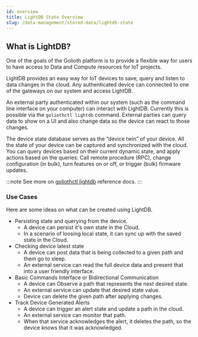 ```yaml
---
id: overview
title: LightDB State Overview
slug: /data-management/stored-data/lightdb-state
---
```


## What is LightDB?

One of the goals of the Golioth platform is to provide a flexible way for users to have access to Data and Compute resources for IoT projects.

LightDB provides an easy way for IoT devices to save, query and listen to data changes in the cloud. Any authenticated device can connected to one of the gateways on our system and access LightDB.

An external party authenticated within our system (such as the command line interface on your computer) can interact with LightDB. Currently this is possible via the `goliothctl lightdb` command. External parties can query data to show on a UI and also change data so the device can react to those changes.

The device state database serves as the “device twin” of your device. All the state of your device can be captured and synchronized with the cloud. You can query devices based on their current dynamic state, and apply actions based on the queries: Call remote procedure (RPC), change configuration (in bulk), turn features on or off, or trigger (bulk) firmware updates.

:::note
See more on [goliothctl lightdb](/reference/command-line-tools/goliothctl/goliothctl_lightdb) reference docs.
:::

### Use Cases

Here are some ideas on what can be created using LightDB.

- Persisting state and querying from the device.
  - A device can persist it's own state in the Cloud.
  - In a scenario of loosing local state, it can sync up with the saved state in the Cloud.
- Checking device latest state
  - A device can post data that is being collected to a given path and them go to sleep.
  - An external service can read the full device data and present that into a user friendly interface.
- Basic Commands Interface or Bidirectional Communication
  - A device can Observe a path that represents the next desired state.
  - An external service can update that desired state value.
  - Device can delete the given path after applying changes.
- Track Device Generated Alerts
  - A device can trigger an alert state and update a path in the cloud.
  - An external service can monitor that path.
  - When that service acknowledges the alert, it deletes the path, so the device knows that it was acknowledged.
